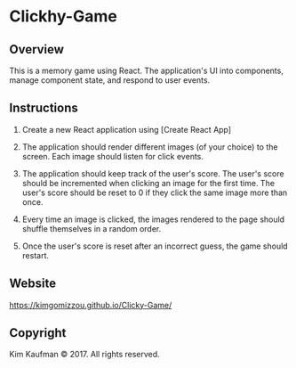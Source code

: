 # Clickhy-Game

## Overview

This is a memory game using React. The application's UI into components, manage component state, and respond to user events.

## Instructions

1. Create a new React application using [Create React App]

2. The application should render different images (of your choice) to the screen. Each image should listen for click events.

3. The application should keep track of the user's score. The user's score should be incremented when clicking an image for the first time. The user's score should be reset to 0 if they click the same image more than once.

4. Every time an image is clicked, the images rendered to the page should shuffle themselves in a random order.

5. Once the user's score is reset after an incorrect guess, the game should restart.


## Website

https://kimgomizzou.github.io/Clicky-Game/

## Copyright

Kim Kaufman © 2017.  All rights reserved.
